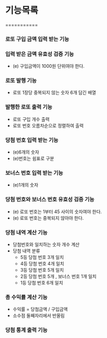 # 기능목록

===========

### 로또 구입 금액 입력 받는 기능

### 입력 받은 금액 유효성 검증 기능

- (e) 구입금액이 1000원 단위여야 한다.

### 로또 발행 기능

- 로또 1장당 중복되지 않는 숫자 6개 담긴 배열

### 발행한 로또 출력 기능

- 로또 구입 개수 출력
- 로또 번호 오름차순으로 정렬하여 출력

### 당첨 번호 입력 받는 기능

- (e)6개의 숫자
- (e)번호는 쉼표로 구분

### 보너스 번호 입력 받는 기능

- (e)1개의 숫자

### 당첨 번호와 보너스 번호 유효성 검증 기능

- (e) 로또 번호는 1부터 45 사이의 숫자여야 한다.
- (e) 로또 번호는 중복되지 않아야 한다.

### 당첨 내역 계산 기능

- 당첨번호와 일치하는 숫자 개수 계산
- 당첨 내역 분류
  - 5등 당첨 번호 3개 일치
  - 4등 당첨 번호 4개 일치
  - 3등 당첨 번호 5개 일치
  - 2등 당첨 번호 5개 , 보너스 번호 1개 일치
  - 1등 당첨 번호 6개 일치

### 총 수익률 계산 기능

- 수익률 = 당첨금액 / 구입금액
- 소수점 둘째자리에서 반올림

### 당첨 통계 출력 기능
